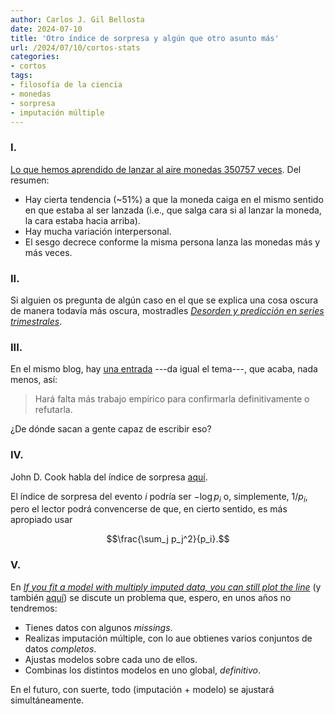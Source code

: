```yaml
---
author: Carlos J. Gil Bellosta
date: 2024-07-10
title: 'Otro índice de sorpresa y algún que otro asunto más'
url: /2024/07/10/cortos-stats
categories:
- cortos
tags:
- filosofía de la ciencia
- monedas
- sorpresa
- imputación múltiple
---
```



### I.

[Lo que hemos aprendido de lanzar al aire monedas 350757 veces](https://arxiv.org/abs/2310.04153). Del resumen:
- Hay cierta tendencia (~51%) a que la moneda caiga en el mismo sentido en que estaba al ser lanzada (i.e., que salga cara si al lanzar la moneda, la cara estaba hacia arriba).
- Hay mucha variación interpersonal.
- El sesgo decrece conforme la misma persona lanza las monedas más y más veces.


### II.

Si alguien os pregunta de algún caso en el que se explica una cosa oscura de manera todavía más oscura, mostradles [_Desorden y predicción en series trimestrales_](https://nadaesgratis.es/manu-hidalgo/desorden-y-prediccion-en-series-trimestrales).


### III.

En el mismo blog, hay [una entrada](https://nadaesgratis.es/admin/afecta-la-politica-monetaria-al-tipo-de-interes-natural) ---da igual el tema---, que acaba, nada menos, así:

> Hará falta más trabajo empírico para confirmarla definitivamente o refutarla.

¿De dónde sacan a gente capaz de escribir eso?


### IV.

John D. Cook habla del índice de sorpresa
[aquí](https://www.johndcook.com/blog/2024/03/08/surprise-index/).

El índice de sorpresa del evento $i$ podría ser $-\log p_i$ o, simplemente,
$1 / p_i,$
pero el lector podrá convencerse de que, en cierto sentido, es más apropiado usar

$$\frac{\sum_j p_j^2}{p_i}.$$

### V.

En
[_If you fit a model with multiply imputed data, you can still plot the line_](https://solomonkurz.netlify.app/blog/2021-10-21-if-you-fit-a-model-with-multiply-imputed-data-you-can-still-plot-the-line/)
(y también [aquí](https://statmodeling.stat.columbia.edu/2024/05/03/combining-multiply-imputed-datasets-never-easy/))
se discute un problema que, espero, en unos años no tendremos:
- Tienes datos con algunos _missings_.
- Realizas imputación múltiple, con lo aue obtienes varios conjuntos de datos _completos_.
- Ajustas modelos sobre cada uno de ellos.
- Combinas los distintos modelos en uno global, _definitivo_.

En el futuro, con suerte, todo (imputación + modelo) se ajustará simultáneamente.